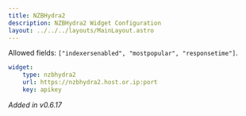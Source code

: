```yaml
---
title: NZBHydra2
description: NZBHydra2 Widget Configuration
layout: ../../../layouts/MainLayout.astro
---
```

Allowed fields: `["indexersenabled", "mostpopular", "responsetime"]`.

```yaml
widget:
    type: nzbhydra2
    url: https://nzbhydra2.host.or.ip:port
    key: apikey
```

*Added in v0.6.17*
